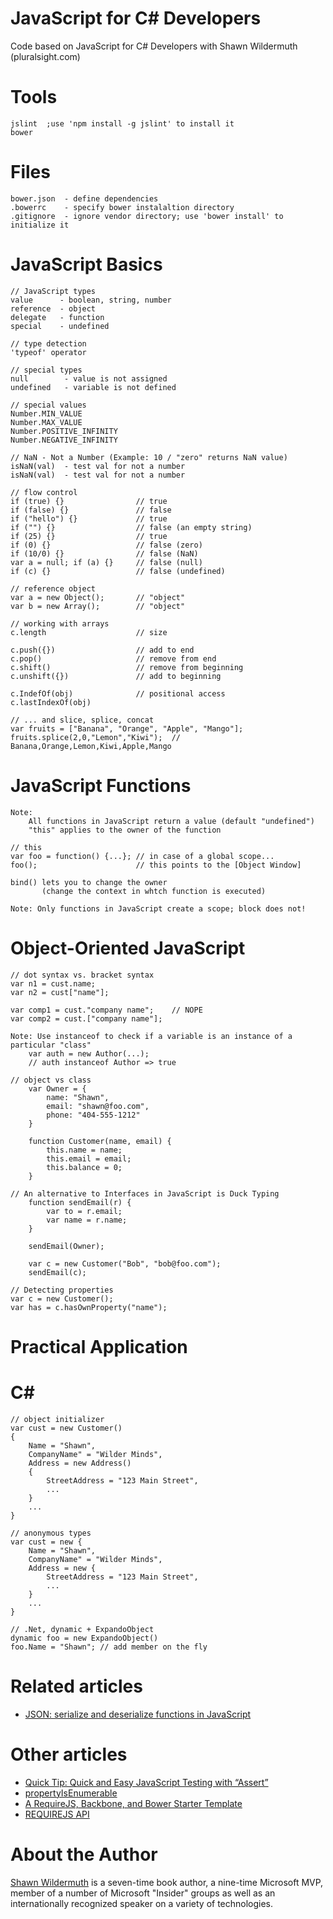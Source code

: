 JavaScript for C# Developers
============================

Code based on JavaScript for C# Developers with Shawn Wildermuth (pluralsight.com)

# Tools #

	jslint	;use 'npm install -g jslint' to install it
	bower

# Files #
	bower.json 	- define dependencies
	.bowerrc 	- specify bower instalaltion directory
	.gitignore 	- ignore vendor directory; use 'bower install' to initialize it 

# JavaScript Basics #
	// JavaScript types
	value      - boolean, string, number
	reference  - object
	delegate   - function
	special    - undefined

	// type detection
	'typeof' operator

	// special types
	null		- value is not assigned
	undefined	- variable is not defined

	// special values
	Number.MIN_VALUE
	Number.MAX_VALUE
	Number.POSITIVE_INFINITY
	Number.NEGATIVE_INFINITY

	// NaN - Not a Number (Example: 10 / "zero" returns NaN value)
	isNaN(val) 	- test val for not a number
	isNaN(val) 	- test val for not a number

	// flow control
	if (true) {} 				// true
	if (false) {} 				// false	
	if ("hello") {} 			// true	
	if ("") {} 					// false (an empty string)
	if (25) {} 					// true
	if (0) {} 					// false (zero)
	if (10/0) {}  				// false (NaN)
	var a = null; if (a) {} 	// false (null)
	if (c) {} 					// false (undefined)

	// reference object
	var a = new Object();		// "object"
	var b = new Array();		// "object"

	// working with arrays
	c.length 					// size

	c.push({}) 					// add to end
	c.pop() 					// remove from end
	c.shift() 					// remove from beginning
	c.unshift({}) 				// add to beginning

	c.IndefOf(obj) 				// positional access
	c.lastIndexOf(obj)

	// ... and slice, splice, concat
	var fruits = ["Banana", "Orange", "Apple", "Mango"];
	fruits.splice(2,0,"Lemon","Kiwi");	// Banana,Orange,Lemon,Kiwi,Apple,Mango

# JavaScript Functions #
	Note: 
		All functions in JavaScript return a value (default "undefined")
		"this" applies to the owner of the function

	// this
	var foo = function() {...};	// in case of a global scope...
	foo(); 						// this points to the [Object Window]

	bind() lets you to change the owner 
	       (change the context in whtch function is executed)

	Note: Only functions in JavaScript create a scope; block does not!

# Object-Oriented JavaScript #
	// dot syntax vs. bracket syntax
	var n1 = cust.name;
	var n2 = cust["name"];

	var comp1 = cust."company name";	// NOPE
	var comp2 = cust.["company name"];
	
	Note: Use instanceof to check if a variable is an instance of a particular "class"
		var auth = new Author(...);
		// auth instanceof Author => true

	// object vs class
		var Owner = {
			name: "Shawn",
			email: "shawn@foo.com",
			phone: "404-555-1212"
		}

		function Customer(name, email) {
			this.name = name;
			this.email = email;
			this.balance = 0;
		}

	// An alternative to Interfaces in JavaScript is Duck Typing
		function sendEmail(r) {
			var to = r.email;
			var name = r.name;
		}
		
		sendEmail(Owner);

		var c = new Customer("Bob", "bob@foo.com");
		sendEmail(c);

	// Detecting properties
	var c = new Customer();
	var has = c.hasOwnProperty("name");

# Practical Application #

# C\# #
	// object initializer
	var cust = new Customer()
	{
		Name = "Shawn",
		CompanyName" = "Wilder Minds",
		Address = new Address()
		{
			StreetAddress = "123 Main Street",
			...
		}
		...
	}

	// anonymous types
	var cust = new {
		Name = "Shawn",
		CompanyName" = "Wilder Minds",
		Address = new {
			StreetAddress = "123 Main Street",
			...
		}
		...
	}

	// .Net, dynamic + ExpandoObject
	dynamic foo = new ExpandoObject()
	foo.Name = "Shawn";	// add member on the fly

# Related articles #
- [JSON: serialize and deserialize functions in JavaScript](http://www.kristofdegrave.be/2012/07/json-serialize-and-deserialize.html)

# Other articles #
- [Quick Tip: Quick and Easy JavaScript Testing with “Assert”](http://net.tutsplus.com/tutorials/javascript-ajax/quick-tip-quick-and-easy-javascript-testing-with-assert/)
- [propertyIsEnumerable](https://developer.mozilla.org/en-US/docs/Web/JavaScript/Reference/Global_Objects/Object/propertyIsEnumerable)
- [A RequireJS, Backbone, and Bower Starter Template](http://net.tutsplus.com/tutorials/javascript-ajax/a-requirejs-backbone-and-bower-starter-template/)
- [REQUIREJS API](http://requirejs.org/docs/api.html#jsfiles)

# About the Author #

[Shawn Wildermuth](http://wildermuth.com/) is a seven-time book author, a nine-time Microsoft MVP, member of a number of Microsoft "Insider" groups as well as an internationally recognized speaker on a variety of technologies.